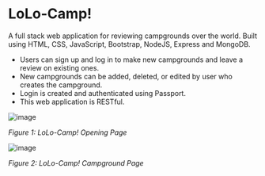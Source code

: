 # LoLo-Camp!

A full stack web application for reviewing campgrounds over the world. Built using HTML, CSS, JavaScript, Bootstrap, NodeJS, Express and MongoDB.

- Users can sign up and log in to make new campgrounds and leave a review on existing ones.
- New campgrounds can be added, deleted, or edited by user who creates the campground.
- Login is created and authenticated using Passport.
- This web application is RESTful.


![image](https://user-images.githubusercontent.com/35508198/152449724-77f892ee-53bf-42b3-97c1-f8537a663d51.png)

_Figure 1: LoLo-Camp! Opening Page_

![image](https://user-images.githubusercontent.com/35508198/152450296-c908a33c-64f1-459b-aa56-b7c7c326e52e.png)

_Figure 2: LoLo-Camp! Campground Page_
